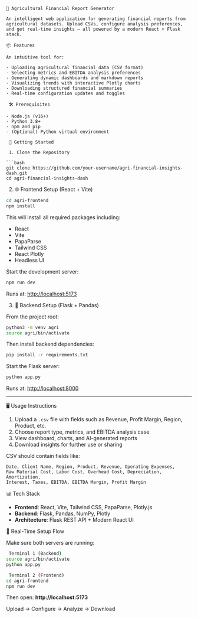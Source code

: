 ```
🌾 Agricultural Financial Report Generator

An intelligent web application for generating financial reports from agricultural datasets. Upload CSVs, configure analysis preferences, and get real-time insights — all powered by a modern React + Flask stack.

📦 Features

An intuitive tool for:

- Uploading agricultural financial data (CSV format)
- Selecting metrics and EBITDA analysis preferences
- Generating dynamic dashboards and markdown reports
- Visualizing trends with interactive Plotly charts
- Downloading structured financial summaries
- Real-time configuration updates and toggles

 🛠️ Prerequisites

- Node.js (v16+)
- Python 3.8+
- npm and pip
- (Optional) Python virtual environment

 🚀 Getting Started

 1. Clone the Repository

```bash
git clone https://github.com/your-username/agri-financial-insights-dash.git
cd agri-financial-insights-dash
```

 2. 🌐 Frontend Setup (React + Vite)

```bash
cd agri-frontend
npm install
```

This will install all required packages including:
- React
- Vite
- PapaParse
- Tailwind CSS
- React Plotly
- Headless UI

Start the development server:

```bash
npm run dev
```

Runs at: [http://localhost:5173](http://localhost:5173)

 3. 🔧 Backend Setup (Flask + Pandas)

From the project root:

```bash
python3 -m venv agri
source agri/bin/activate
```

Then install backend dependencies:

```bash
pip install -r requirements.txt
```

Start the Flask server:

```bash
python app.py
```

Runs at: [http://localhost:8000](http://localhost:8000)

---

 🖥️ Usage Instructions

1. Upload a `.csv` file with fields such as Revenue, Profit Margin, Region, Product, etc.
2. Choose report type, metrics, and EBITDA analysis case
3. View dashboard, charts, and AI-generated reports
4. Download insights for further use or sharing

CSV should contain fields like:

```
Date, Client Name, Region, Product, Revenue, Operating Expenses,
Raw Material Cost, Labor Cost, Overhead Cost, Depreciation, Amortization,
Interest, Taxes, EBITDA, EBITDA Margin, Profit Margin
```

 📊 Tech Stack

- **Frontend**: React, Vite, Tailwind CSS, PapaParse, Plotly.js
- **Backend**: Flask, Pandas, NumPy, Plotly
- **Architecture**: Flask REST API + Modern React UI

 🧠 Real-Time Setup Flow

Make sure both servers are running:

```bash
 Terminal 1 (Backend)
source agri/bin/activate
python app.py

 Terminal 2 (Frontend)
cd agri-frontend
npm run dev
```

Then open: **http://localhost:5173**

Upload → Configure → Analyze → Download

```
